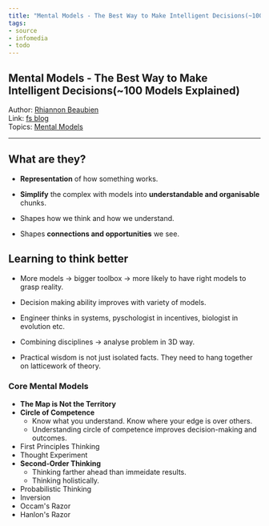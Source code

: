 ```yaml
---
title: "Mental Models - The Best Way to Make Intelligent Decisions(~100 Models Explained)"
tags:
- source
- infomedia
- todo
---
```

## Mental Models - The Best Way to Make Intelligent Decisions(~100 Models Explained)
Author: [Rhiannon Beaubien](Authors/Rhiannon%20Beaubien.md)  
Link: [fs blog](https://fs.blog/mental-models/)  
Topics: [Mental Models](Topics/Mental%20Models.md)    

---

## What are they?
- **Representation** of how something works.
- **Simplify** the complex with models into **understandable and organisable** chunks.

- Shapes how we think and how we understand.
- Shapes **connections and opportunities** we see.

## Learning to think better
- More models -> bigger toolbox -> more likely to have right models to grasp reality.
- Decision making ability improves with variety of models.

- Engineer thinks in systems, pyschologist in incentives, biologist in evolution etc.
- Combining disciplines -> analyse problem in 3D way.
- Practical wisdom is not just isolated facts. They need to hang together on latticework of theory.

### Core Mental Models
- **The Map is Not the Territory**
- **Circle of Competence**
	- Know what you understand. Know where your edge is over others.
	- Understanding circle of competence improves decision-making and outcomes.
- First Principles Thinking
- Thought Experiment
- **Second-Order Thinking**
	- Thinking farther ahead than immeidate results.
	- Thinking holistically.
- Probabilistic Thinking
- Inversion
- Occam's Razor
- Hanlon's Razor